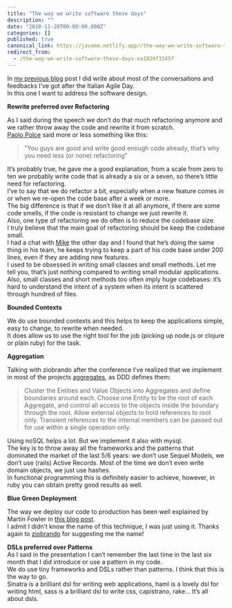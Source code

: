 ```yaml
---
title: "The way we write software these days"
description: ""
date: "2010-11-28T00:00:00.000Z"
categories: []
published: true
canonical_link: https://javame.netlify.app//the-way-we-write-software-these-days-ea1820f3345f
redirect_from:
  - /the-way-we-write-software-these-days-ea1820f3345f
---
```


In [my previous blog](http://www.the-arm.com/2010/11/agiler-at-forward-and-successful-at-the-iad10/) post I did write about most of the conversations and feedbacks I’ve got after the Italian Agile Day.   
In this one I want to address the software design.

**Rewrite preferred over Refactoring**

As I said during the speech we don’t do that much refactoring anymore and we rather throw away the code and rewrite it from scratch.   
[Paolo Polce](http://twitter.com/paolopolce) said more or less something like this:

> "You guys are good and write good enough code already, that’s why you need less (or none) refactoring"

It’s probably true, he gave me a good explanation, from a scale from zero to ten we probably write code that is already a six or a seven, so there’s little need for refactoring.  
I’ve to say that we do refactor a bit, especially when a new feature comes in or when we re-open the code base after a week or more.   
The big difference is that if we don’t like it at all anymore, if there are some code smells, if the code is resistant to change we just rewrite it.   
Also, one type of refactoring we do often is to reduce the codebase size.   
I truly believe that the main goal of refactoring should be keep the codebase small.   
I had a chat with [Mike](http://michaeljon.es/) the other day and I found that he’s doing the same thing in his team, he keeps trying to keep a part of his code base under 200 lines, even if they are adding new features.   
I used to be obsessed in writing small classes and small methods. Let me tell you, that’s just nothing compared to writing small modular applications.   
Also, small classes and short methods too often imply huge codebases: it’s hard to understand the intent of a system when its intent is scattered through hundred of files.

**Bounded Contexts**

We do use bounded contexts and this helps to keep the applications simple, easy to change, to rewrite when needed.   
It does allow us to use the right tool for the job (picking up node.js or clojure or plain ruby) for the task.

**Aggregation**

Talking with ziobrando after the conference I’ve realized that we implement in most of the projects [aggregates](http://domaindrivendesign.org/node/88), as DDD defines them:

> Cluster the Entities and Value Objects into Aggregates and define boundaries around each. Choose one Entity to be the root of each Aggregate, and control all access to the objects inside the boundary through the root. Allow external objects to hold references to root only. Transient references to the internal members can be passed out for use within a single operation only.

Using noSQL helps a lot. But we implement it also with mysql.   
The key is to throw away all the frameworks and the patterns that dominated the market of the last 5/6 years: we don’t use Sequel Models, we don’t use (rails) Active Records. Most of the time we don’t even write domain objects, we just use hashes.   
In functional programming this is definitely easier to achieve, however, in ruby you can obtain pretty good results as well.

**Blue Green Deployment**

The way we deploy our code to production has been well explained by Martin Fowler in [this blog post](http://martinfowler.com/bliki/BlueGreenDeployment.html).   
I admit I didn’t know the name of this technique, I was just using it. Thanks again to [ziobrando](http://twitter.com/ziobrando) for suggesting me the name!

**DSLs preferred over Patterns**  
As I said in the presentation I can’t remember the last time in the last six month that I did introduce or use a pattern in my code.   
We do use tiny frameworks and DSLs rather than patterns. I think that this is the way to go.   
Sinatra is a brilliant dsl for writing web applications, haml is a lovely dsl for writing html, sass is a brilliant dsl to write css, capistrano, rake… It’s all about dsls.
